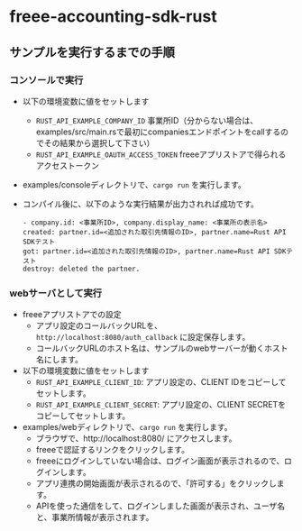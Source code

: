 # freee-accounting-sdk-rust

## サンプルを実行するまでの手順
### コンソールで実行
- 以下の環境変数に値をセットします
   - `RUST_API_EXAMPLE_COMPANY_ID` 事業所ID（分からない場合は、examples/src/main.rsで最初にcompaniesエンドポイントをcallするのでその結果から選択して下さい）
   - `RUST_API_EXAMPLE_OAUTH_ACCESS_TOKEN` freeeアプリストアで得られるアクセストークン
- examples/consoleディレクトリで、`cargo run` を実行します。
- コンパイル後に、以下のような実行結果が出力されれば成功です。

    ```
    - company.id: <事業所ID>, company.display_name: <事業所の表示名>
    created: partner.id=<追加された取引先情報のID>, partner.name=Rust API SDKテスト
    got: partner.id=<追加された取引先情報のID>, partner.name=Rust API SDKテスト
    destroy: deleted the partner.
    ```
### webサーバとして実行
- freeeアプリストアでの設定
  - アプリ設定のコールバックURLを、`http://localhost:8080/auth_callback` に設定保存します。
  - コールバックURLのホスト名は、サンプルのwebサーバーが動くホスト名にします。
- 以下の環境変数に値をセットします
  - `RUST_API_EXAMPLE_CLIENT_ID`: アプリ設定の、CLIENT IDをコピーしてセットします。
  - `RUST_API_EXAMPLE_CLIENT_SECRET`: アプリ設定の、CLIENT SECRETをコピーしてセットします。
- examples/webディレクトリで、`cargo run` を実行します。
  - ブラウザで、http://localhost:8080/ にアクセスします。
  - freeeで認証するリンクをクリックします。
  - freeeにログインしていない場合は、ログイン画面が表示されるので、ログインします。
  - アプリ連携の開始画面が表示されるので、「許可する」をクリックします。
  - APIを使った通信をして、ログインしました画面が表示され、ユーザ名と、事業所情報が表示されます。
